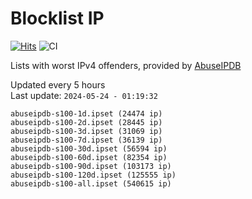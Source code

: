 # Blocklist IP

[![Hits](https://hits.seeyoufarm.com/api/count/incr/badge.svg?url=https%3A%2F%2Fgithub.com%2Fborestad%2Fblocklist-ip%2F&count_bg=%2379C83D&title_bg=%23555555&icon=&icon_color=%23E7E7E7&title=hits&edge_flat=false)](https://hits.seeyoufarm.com)  ![CI](https://img.shields.io/github/workflow/status/borestad/blocklist-ip/CI?style=flat-square)

Lists with worst IPv4 offenders, provided by [AbuseIPDB](https://www.abuseipdb.com/)

<!-- FOOTER-PLACEHOLDER -->
Updated every 5 hours<br>
Last update: `2024-05-24 - 01:19:32`
```
abuseipdb-s100-1d.ipset (24474 ip)
abuseipdb-s100-2d.ipset (28445 ip)
abuseipdb-s100-3d.ipset (31069 ip)
abuseipdb-s100-7d.ipset (36139 ip)
abuseipdb-s100-30d.ipset (56594 ip)
abuseipdb-s100-60d.ipset (82354 ip)
abuseipdb-s100-90d.ipset (103173 ip)
abuseipdb-s100-120d.ipset (125555 ip)
abuseipdb-s100-all.ipset (540615 ip)
```
